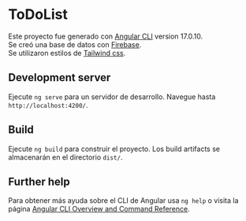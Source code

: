 # ToDoList

Este proyecto fue generado con [Angular CLI](https://github.com/angular/angular-cli) version 17.0.10.  
Se creó una base de datos con [Firebase](https://firebase.google.com/?hl=es).  
Se utilizaron estilos de [Tailwind css](https://v2.tailwindcss.com).  

## Development server

Ejecute `ng serve` para un servidor de desarrollo. Navegue hasta `http://localhost:4200/`.

## Build

Ejecute `ng build` para construir el proyecto. Los build artifacts se almacenarán en el directorio `dist/`.

## Further help

Para obtener más ayuda sobre el CLI de Angular usa `ng help` o visita la página [Angular CLI Overview and Command Reference](https://angular.io/cli).

